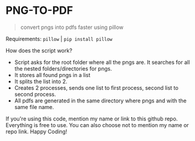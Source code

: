 # PNG-TO-PDF

> convert pngs into pdfs faster using pillow

Requirements:
`pillow` | 
```pip install pillow```


How does the script work?
- Script asks for the root folder where all the pngs are. It searches for all the nested folders/directories for pngs.
- It stores all found pngs in a list
- It splits the list into 2.
- Creates 2 processes, sends one list to first process, second list to second process.
- All pdfs are generated in the same directory where pngs and with the same file name.

If you're using this code, mention my name or link to this github repo. Everything is free to use. You can also choose not to mention my name or repo link. Happy Coding!
